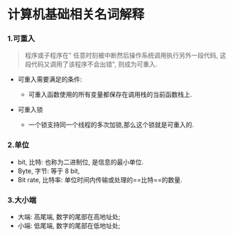 # 计算机基础相关名词解释

### 1.可重入

> 程序或子程序在" 任意时刻被中断然后操作系统调用执行另外一段代码, 这段代码又调用了该程序不会出错", 则成为可重入. 

- 可重入需要满足的条件:
  - 可重入函数使用的所有变量都保存在调用栈的当前函数栈上.

- 可重入锁

  - 一个锁支持同一个线程的多次加锁,那么这个锁就是可重入的.

### 2.单位

- bit, 比特: 也称为二进制位, 是信息的最小单位.
- Byte, 字节: 等于 8 bit, 
- Bit rate, 比特率: 单位时间内传输或处理的==比特==的数量.

### 3.大小端

- 大端: 高尾端, 数字的尾部在高地址处;
- 小端: 低尾端, 数字的尾部在低地址处;